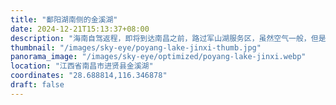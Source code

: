 ```yaml
---
title: "鄱阳湖南侧的金溪湖"
date: 2024-12-21T15:13:37+08:00
description: "海南自驾返程，即将到达南昌之前，路过军山湖服务区，虽然空气一般，但是能看到大片干涸的湖底。"
thumbnail: "/images/sky-eye/poyang-lake-jinxi-thumb.jpg"
panorama_image: "/images/sky-eye/optimized/poyang-lake-jinxi.webp"
location: "江西省南昌市进贤县金溪湖"
coordinates: "28.688814,116.346878"
draft: false
---
```

